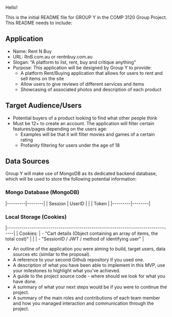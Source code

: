 Hello!

This is the initial README file for GROUP Y in the COMP 3120 Group Project. This README needs to include:

## Application
- Name: Rent N Buy
- URL: RnB.com.au or rentnbuy.com.au
- Slogan: “A platform to list, rent, buy and critique anything”
- Purpose: This application will be designed by Group Y  to provide:
    - A platform Rent/Buying application that allows for users to rent and sell items on the site
    - Allow users to give reviews of different services and items
    - Showcasing of associated photos and description of each product

## Target Audience/Users
- Potential buyers of a product looking to find what other people think
- Must be 12+ to create an account. The application will filter certain features/pages depending on the users age:
    - Examples will be that it will filter movies and games of a certain rating
    - Profanity filtering for users under the age of 18

## Data Sources
Group Y will make use of MongoDB as its dedicated backend database, which will be used to store the following potential information:

### Mongo Database (MongoDB)
|---------|--------|
| Session | UserID |
|         | Token  |
|---------|--------|



### Local Storage (Cookies)
|---------------------------------------------------------------------------------|
| Cookies: | - "Cart details (Object containing an array of items, the total cost)" |
|          | - "SessionID / JWT / method of identifying user"                       |



- An outline of the application you were aiming to build, target users, data sources etc (similar to the proposal).
- A reference to your second Github repository if you used one.
- A description of what you have been able to implement in this MVP, use your milestones to highlight what you've achieved.
- A guide to the project source code - where should we look for what you have done.
- A summary of what your next steps would be if you were to continue the project.
- A summary of the main roles and contributions of each team member and how you managed interaction and communication through the project.